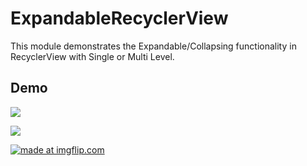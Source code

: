 # ExpandableRecyclerView

This module demonstrates the Expandable/Collapsing functionality in RecyclerView with Single or Multi Level.

## Demo

<a href="https://gifs.com/gif/expandablerecyclerview-1rEEBj"><img src="https://j.gifs.com/1rEEBj.gif"/></a>

<a href="https://gifs.com/gif/expandablerecyclerview-86WWEL"><img src="https://j.gifs.com/86WWEL.gif"/></a>

<a href="https://imgflip.com/gif/232yjw"><img src="https://i.imgflip.com/232yjw.gif" title="made at imgflip.com"/></a>





